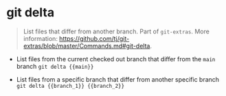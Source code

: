 # git delta
> List files that differ from another branch.
> Part of `git-extras`.
> More information: <https://github.com/tj/git-extras/blob/master/Commands.md#git-delta>.

- List files from the current checked out branch that differ from the `main` branch
`git delta {{main}}`

- List files from a specific branch that differ from another specific branch
`git delta {{branch_1}} {{branch_2}}`
